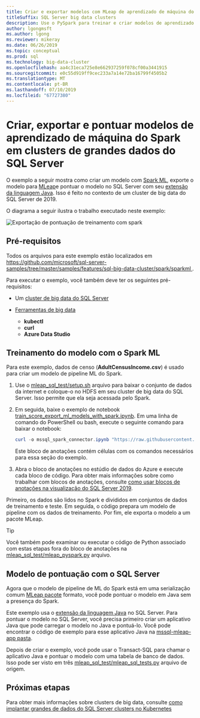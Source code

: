 ```yaml
---
title: Criar e exportar modelos com MLeap de aprendizado de máquina do Spark
titleSuffix: SQL Server big data clusters
description: Use o PySpark para treinar e criar modelos de aprendizado de máquina com o Spark em clusters de grandes dados do SQL Server (versão prévia). Exportar com MLeap e, em seguida, pontuar o modelo com o Java no SQL Server.
author: lgongmsft
ms.author: lgong
ms.reviewer: mikeray
ms.date: 06/26/2019
ms.topic: conceptual
ms.prod: sql
ms.technology: big-data-cluster
ms.openlocfilehash: aa4c31eca725e8e662937259f078cf00a3441915
ms.sourcegitcommit: e0c55d919ff9cec233a7a14e72ba16799f4505b2
ms.translationtype: MT
ms.contentlocale: pt-BR
ms.lasthandoff: 07/10/2019
ms.locfileid: "67727380"
---
```

# <a name="create-export-and-score-spark-machine-learning-models-on-sql-server-big-data-clusters"></a>Criar, exportar e pontuar modelos de aprendizado de máquina do Spark em clusters de grandes dados do SQL Server

O exemplo a seguir mostra como criar um modelo com [Spark ML](https://spark.apache.org/docs/latest/ml-guide.html), exporte o modelo para [MLeap](http://mleap-docs.combust.ml/)e pontuar o modelo no SQL Server com seu [extensão da linguagem Java](../language-extensions/language-extensions-overview.md). Isso é feito no contexto de um cluster de big data do SQL Server de 2019.

O diagrama a seguir ilustra o trabalho executado neste exemplo:

![Exportação de pontuação de treinamento com spark](./media/spark-create-machine-learning-model/train-score-export-with-spark.png)

## <a name="prerequisites"></a>Pré-requisitos

Todos os arquivos para este exemplo estão localizados em [ https://github.com/microsoft/sql-server-samples/tree/master/samples/features/sql-big-data-cluster/spark/sparkml ](https://github.com/microsoft/sql-server-samples/tree/master/samples/features/sql-big-data-cluster/spark/sparkml).

Para executar o exemplo, você também deve ter os seguintes pré-requisitos:

- Um [cluster de big data do SQL Server](deploy-get-started.md)

- [Ferramentas de big data](deploy-big-data-tools.md)
   - **kubectl**
   - **curl**
   - **Azure Data Studio**

## <a name="model-training-with-spark-ml"></a>Treinamento do modelo com o Spark ML

Para este exemplo, dados de censo (**AdultCensusIncome.csv**) é usado para criar um modelo de pipeline ML do Spark.

1. Use o [mleap_sql_test/setup.sh](https://github.com/microsoft/sql-server-samples/blob/master/samples/features/sql-big-data-cluster/spark/sparklm/mleap_sql_test/setup.sh) arquivo para baixar o conjunto de dados da internet e coloque-o no HDFS em seu cluster de big data do SQL Server. Isso permite que ela seja acessada pelo Spark.

1. Em seguida, baixe o exemplo de notebook [train_score_export_ml_models_with_spark.ipynb](https://github.com/microsoft/sql-server-samples/blob/master/samples/features/sql-big-data-cluster/spark/sparkml/train_score_export_ml_models_with_spark.ipynb). Em uma linha de comando do PowerShell ou bash, execute o seguinte comando para baixar o notebook:

   ```PowerShell
   curl -o mssql_spark_connector.ipynb "https://raw.githubusercontent.com/microsoft/sql-server-samples/master/samples/features/sql-big-data-cluster/spark/sparkml/train_score_export_ml_models_with_spark.ipynb"
   ```

   Este bloco de anotações contém células com os comandos necessários para essa seção do exemplo.

1. Abra o bloco de anotações no estúdio de dados do Azure e execute cada bloco de código. Para obter mais informações sobre como trabalhar com blocos de anotações, consulte [como usar blocos de anotações na visualização do SQL Server 2019](notebooks-guidance.md).

Primeiro, os dados são lidos no Spark e divididos em conjuntos de dados de treinamento e teste. Em seguida, o código prepara um modelo de pipeline com os dados de treinamento. Por fim, ele exporta o modelo a um pacote MLeap.

> [!TIP]
> Você também pode examinar ou executar o código de Python associado com estas etapas fora do bloco de anotações na [mleap_sql_test/mleap_pyspark.py](https://github.com/microsoft/sql-server-samples/blob/master/samples/features/sql-big-data-cluster/spark/sparklm/mleap_sql_test/mleap_pyspark.py) arquivo.

## <a name="model-scoring-with-sql-server"></a>Modelo de pontuação com o SQL Server

Agora que o modelo de pipeline de ML do Spark está em uma serialização comum [MLeap pacote](http://mleap-docs.combust.ml/core-concepts/mleap-bundles.html) formato, você pode pontuar o modelo em Java sem a presença do Spark. 

Este exemplo usa o [extensão da linguagem Java](../language-extensions/language-extensions-overview.md) no SQL Server. Para pontuar o modelo no SQL Server, você precisa primeiro criar um aplicativo Java que pode carregar o modelo no Java e pontuá-lo. Você pode encontrar o código de exemplo para esse aplicativo Java na [mssql-mleap-app pasta](https://github.com/microsoft/sql-server-samples/blob/master/samples/features/sql-big-data-cluster/spark/sparklm/mssql-mleap-app).

Depois de criar o exemplo, você pode usar o Transact-SQL para chamar o aplicativo Java e pontuar o modelo com uma tabela de banco de dados. Isso pode ser visto em três [mleap_sql_test/mleap_sql_tests.py](https://github.com/microsoft/sql-server-samples/blob/master/samples/features/sql-big-data-cluster/spark/sparklm/mleap_sql_test/mleap_sql_tests.py) arquivo de origem.

## <a name="next-steps"></a>Próximas etapas

Para obter mais informações sobre clusters de big data, consulte [como implantar grandes de dados do SQL Server clusters no Kubernetes](deployment-guidance.md)
